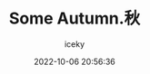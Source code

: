 ---
title: Some Autumn.秋
author: iceky
categories: Gallery
style: photos
permalink: g_someautumn/
icon: photo
excerpt: Some Autumn
cover: https://s2.loli.net/2022/10/06/8Xa1LtclJUKNQeD.jpg
gallery:  
  - src: https://i0.hdslb.com/bfs/album/e14372a53ae8f9ddd9cb880824250be71e248ab5.jpg
  - src: https://i0.hdslb.com/bfs/album/ceb4df39987101ca086a1182ac400530ccfd4b5f.jpg
  - src: https://i0.hdslb.com/bfs/album/f749baa2fb75a401c47ddbdf9bf3cbe6535fc643.jpg
  - src: https://i0.hdslb.com/bfs/album/c1cfe1e24209d7bbf5190035eecba00e721e608b.jpg
  - src: https://i0.hdslb.com/bfs/album/125ec09a503331a5454992ed5930505f9453e23d.jpg
  - src: https://i0.hdslb.com/bfs/album/d31e3b7739fc3c72a6cde2bdb49a61226dad89ee.jpg
  - src: https://i0.hdslb.com/bfs/album/8600779406b582a8c3399d12bbd9e9048cc89e99.jpg
  - src: https://i0.hdslb.com/bfs/album/7e4e0de58207c2b91dcfa1d1f4be37b0576a94aa.jpg
  - src: https://i0.hdslb.com/bfs/album/f8283dd9ea2fd1f03e09403cf68fecdc4abbcca2.jpg
  - src: https://i0.hdslb.com/bfs/album/4c31e98d3b37bb30744df24d4546b9b8ed504180.jpg
abbrlink: g008
date: 2022-10-06 20:56:36
noindex: true
---